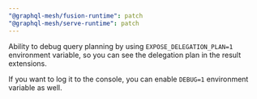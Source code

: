 ```yaml
---
"@graphql-mesh/fusion-runtime": patch
"@graphql-mesh/serve-runtime": patch
---
```


Ability to debug query planning by using `EXPOSE_DELEGATION_PLAN=1` environment variable, so you can see the delegation plan in the result extensions.

If you want to log it to the console, you can enable `DEBUG=1` environment variable as well.
